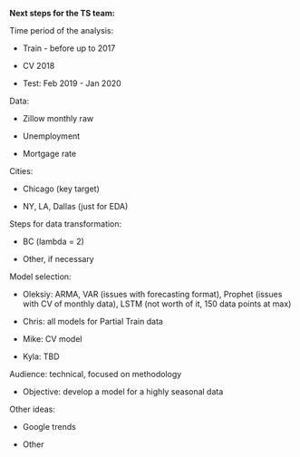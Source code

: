 **Next steps for the TS team:**

Time period of the analysis:

* Train - before up to 2017

* CV 2018

* Test: Feb 2019 - Jan 2020

Data:

* Zillow monthly raw

* Unemployment

* Mortgage rate

Cities:

* Chicago (key target)

* NY, LA, Dallas (just for EDA)

Steps for data transformation:

* BC (lambda = 2)

* Other, if necessary

Model selection:

* Oleksiy: ARMA, VAR (issues with forecasting format), Prophet (issues with CV of monthly data), LSTM (not worth of it, 150 data points at max)

* Chris: all models for Partial Train data

* Mike: CV model

* Kyla: TBD
 
Audience: technical, focused on methodology

* Objective: develop a model for a highly seasonal data 

Other ideas:

* Google trends

* Other

